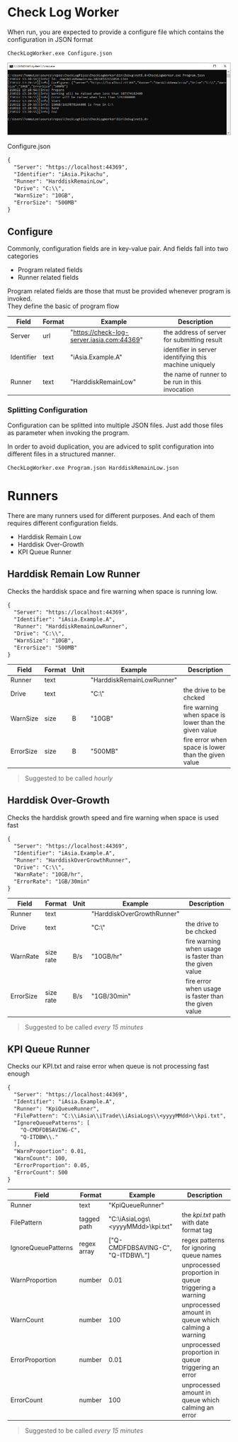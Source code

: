 # Check Log Worker

When run, you are expected to provide a configure file which contains the configuration in JSON format

    CheckLogWorker.exe Configure.json

![start](https://github.com/tommy-iasia/CheckLogFiles/blob/master/CheckLogWorker/previews/21032202-start.png?raw=true)

Configure.json

````
{
  "Server": "https://localhost:44369",
  "Identifier": "iAsia.Pikachu",
  "Runner": "HarddiskRemainLow",
  "Drive": "C:\\",
  "WarnSize": "10GB",
  "ErrorSize": "500MB"
}
````

## Configure

Commonly, configuration fields are in key-value pair. And fields fall into two categories

- Program related fields
- Runner related fields

Program related fields are those that must be provided whenever program is invoked.  
They define the basic of program flow

| Field | Format | Example | Description |
|-|-|-|-|
| Server | url | "https://check-log-server.iasia.com:44369" | the address of server for submitting result |
| Identifier | text | "iAsia.Example.A" | identifier in server identifying this machine uniquely |
| Runner | text | "HarddiskRemainLow" | the name of runner to be run in this invocation |

### Splitting Configuration

Configuration can be splitted into multiple JSON files. Just add those files as parameter when invoking the program.

In order to avoid duplication, you are adviced to split configuration into different files in a structured manner.

    CheckLogWorker.exe Program.json HarddiskRemainLow.json

# Runners

There are many runners used for different purposes. And each of them requires different configuration fields.

- Harddisk Remain Low
- Harddisk Over-Growth
- KPI Queue Runner

## Harddisk Remain Low Runner

Checks the harddisk space and fire warning when space is running low.

````
{
  "Server": "https://localhost:44369",
  "Identifier": "iAsia.Example.A",
  "Runner": "HarddiskRemainLowRunner",
  "Drive": "C:\\",
  "WarnSize": "10GB",
  "ErrorSize": "500MB"
}
````

| Field | Format | Unit | Example | Description |
|-|-|-|-|-|
| Runner | text | | "HarddiskRemainLowRunner" | |
| Drive | text | | "C:\\" | the drive to be chcked |
| WarnSize | size | B | "10GB" | fire warning when space is lower than the given value |
| ErrorSize | size | B | "500MB" | fire error when space is lower than the given value |

> Suggested to be called *hourly*

## Harddisk Over-Growth

Checks the harddisk growth speed and fire warning when space is used fast

````
{
  "Server": "https://localhost:44369",
  "Identifier": "iAsia.Example.A",
  "Runner": "HarddiskOverGrowthRunner",
  "Drive": "C:\\",
  "WarnRate": "10GB/hr",
  "ErrorRate": "1GB/30min"
}
````

| Field | Format | Unit | Example | Description |
|-|-|-|-|-|
| Runner | text | | "HarddiskOverGrowthRunner" | |
| Drive | text | | "C:\\" | the drive to be chcked |
| WarnRate | size rate | B/s | "10GB/hr" | fire warning when usage is faster than the given value |
| ErrorSize | size rate | B/s | "1GB/30min" | fire error when usage is faster than the given value |

> Suggested to be called *every 15 minutes*

## KPI Queue Runner

Checks our KPI.txt and raise error when queue is not processing fast enough

````
{
  "Server": "https://localhost:44369",
  "Identifier": "iAsia.Example.A",
  "Runner": "KpiQueueRunner",
  "FilePattern": "C:\\iAsia\\iTrade\\iAsiaLogs\\<yyyyMMdd>\\kpi.txt",
  "IgnoreQueuePatterns": [
    "Q-CMDFDBSAVING-C",
    "Q-ITDBW\\."
  ],
  "WarnProportion": 0.01,
  "WarnCount": 100,
  "ErrorProportion": 0.05,
  "ErrorCount": 500
}
````

| Field | Format | Example | Description |
|-|-|-|-|
| Runner | text | "KpiQueueRunner" | |
| FilePattern | tagged path | "C:\\iAsiaLogs\\\<yyyyMMdd\>\\kpi.txt" | the *kpi.txt* path with date format tag |
| IgnoreQueuePatterns | regex array | ["Q-CMDFDBSAVING-C", "Q-ITDBW\\."] | regex patterns for ignoring queue names |
| WarnProportion | number | 0.01 | unprocessed proportion in queue triggering a warning |
| WarnCount | number | 100 | unprocessed amount in queue which calming a warning |
| ErrorProportion | number | 0.01 | unprocessed proportion in queue triggering an error |
| ErrorCount | number | 100 | unprocessed amount in queue which calming an error |

> Suggested to be called *every 15 minutes*
